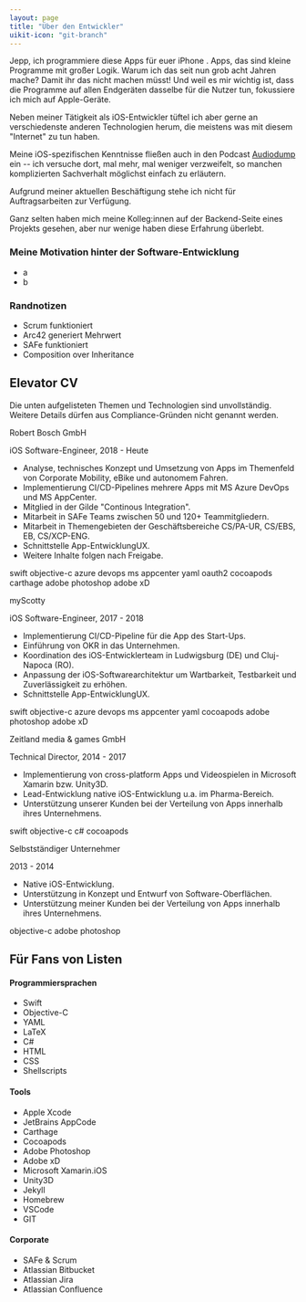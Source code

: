 ```yaml
---
layout: page
title: "Über den Entwickler"
uikit-icon: "git-branch"
---
```


Jepp, ich programmiere diese Apps für euer iPhone <span uk-icon="phone"></span>. Apps, das sind kleine Programme mit großer Logik. Warum ich das seit nun grob acht Jahren mache? Damit ihr das nicht machen müsst! Und weil es mir wichtig ist, dass die Programme auf allen Endgeräten dasselbe für die Nutzer tun, fokussiere ich mich auf Apple-Geräte. 

Neben meiner Tätigkeit als iOS-Entwickler tüftel ich aber gerne an verschiedenste anderen Technologien herum, die meistens was mit diesem "Internet" zu tun haben.

Meine iOS-spezifischen Kenntnisse fließen auch in den Podcast [Audiodump](https://audiodump.de) ein -- ich versuche dort, mal mehr, mal weniger verzweifelt, so manchen komplizierten Sachverhalt möglichst einfach zu erläutern.

<div class="uk-alert-warning" uk-alert>
    <a class="uk-alert-close" uk-close></a>
    <p><span uk-icon="warning"></span> Aufgrund meiner aktuellen Beschäftigung stehe ich nicht für Auftragsarbeiten zur Verfügung.</p>
</div>

Ganz selten haben mich meine Kolleg:innen auf der Backend-Seite <span uk-icon="database"></span> eines Projekts gesehen, aber nur wenige haben diese Erfahrung überlebt.

<div class="" uk-grid>
    <div class="uk-width-expand@m">
    <h3>Meine Motivation hinter der Software-Entwicklung</h3>
    <ul>
        <li>a</li>
        <li>b</li>
        <!-- <li>Arc42</li>
        <li>Softwerkskammer</li> 
        <li>testbarkeit</li>
        <li>pop</li>
        <li>viper</li> -->
    </ul>
    </div>
    <div class="uk-width-1-3@m">
    <h3>Randnotizen</h3>
    <ul>
        <li>Scrum funktioniert</li>
        <li>Arc42 generiert Mehrwert</li>
        <li>SAFe funktioniert</li>
        <li>Composition over Inheritance</li>
    </ul>
    </div>
</div>

## Elevator CV

<span class="uk-text-muted">Die unten aufgelisteten Themen und Technologien sind unvollständig. Weitere Details dürfen aus Compliance-Gründen nicht genannt werden.</span>

<div class="uk-child-width-1-2@s uk-grid-collapse uk-text-center" uk-grid>
    <div>
        <div class="uk-tile uk-tile-default">
            <p class="uk-h3 uk-text-primary">Robert Bosch GmbH</p>
            <span class="uk-text-muted">iOS Software-Engineer, 2018 - Heute</span>
            <div align="left">
            <ul>
                <li>Analyse, technisches Konzept und Umsetzung von Apps im Themenfeld von Corporate Mobility, eBike und autonomem Fahren.</li>
                <li>Implementierung CI/CD-Pipelines mehrere Apps mit MS Azure DevOps und MS AppCenter. </li>
                <li>Mitglied in der Gilde "Continous Integration".</li>
                <li>Mitarbeit in SAFe Teams zwischen 50 und 120+ Teammitgliedern.</li>
                <li>Mitarbeit in Themengebieten der Geschäftsbereiche CS/PA-UR, CS/EBS, EB, CS/XCP-ENG.</li>
                <li>Schnittstelle App-Entwicklung<span uk-icon="triangle-left"></span><span uk-icon="triangle-right"></span>UX.</li>
                <li>Weitere Inhalte folgen nach Freigabe.</li>
            </ul>
            </div>
            <span class="uk-badge">swift</span>
            <span class="uk-badge">objective-c</span>
            <span class="uk-badge">azure devops</span>
            <span class="uk-badge">ms appcenter</span>
            <span class="uk-badge">yaml</span>
            <span class="uk-badge">oauth2</span>
            <span class="uk-badge">cocoapods</span>
            <span class="uk-badge">carthage</span>
            <span class="uk-badge">adobe photoshop</span>
            <span class="uk-badge">adobe xD</span>
        </div>
    </div>
    <div>
        <div class="uk-tile uk-tile-muted">
            <p class="uk-h3">myScotty</p>
            <span class="uk-text-muted">iOS Software-Engineer, 2017 - 2018</span>
            <div align="left">
            <ul>
                <li>Implementierung CI/CD-Pipeline für die App des Start-Ups.</li>
                <li>Einführung von OKR in das Unternehmen.</li>
                <li>Koordination des iOS-Entwicklerteam in Ludwigsburg (DE) und Cluj-Napoca (RO).</li>
                <li>Anpassung der iOS-Softwarearchitektur um Wartbarkeit, Testbarkeit und Zuverlässigkeit zu erhöhen.</li>
                <li>Schnittstelle App-Entwicklung<span uk-icon="triangle-left"></span><span uk-icon="triangle-right"></span>UX.</li>
            </ul>
            </div>
            <span class="uk-badge">swift</span>
            <span class="uk-badge">objective-c</span>
            <span class="uk-badge">azure devops</span>
            <span class="uk-badge">ms appcenter</span>
            <span class="uk-badge">yaml</span>
            <span class="uk-badge">cocoapods</span>
            <span class="uk-badge">adobe photoshop</span>
            <span class="uk-badge">adobe xD</span>
        </div>
    </div>
    <div>
        <div class="uk-tile uk-tile-muted">
            <p class="uk-h3">Zeitland media & games GmbH</p>
            <span class="uk-text-muted">Technical Director, 2014 - 2017</span>
            <div align="left">
            <ul>
                <li>Implementierung von cross-platform Apps und Videospielen in Microsoft Xamarin bzw. Unity3D.</li>
                <li>Lead-Entwicklung native iOS-Entwicklung u.a. im Pharma-Bereich.</li>
                <li>Unterstützung unserer Kunden bei der Verteilung von Apps innerhalb ihres Unternehmens.</li>
            </ul>
            </div>
            <span class="uk-badge">swift</span>
            <span class="uk-badge">objective-c</span>
            <span class="uk-badge">c#</span>
            <span class="uk-badge">cocoapods</span>
        </div>
    </div>
    <div>
        <div class="uk-tile uk-tile-default">
            <p class="uk-h3">Selbstständiger Unternehmer</p>
            <span class="uk-text-muted">2013 - 2014</span>
            <div align="left">
            <ul>
                <li>Native iOS-Entwicklung.</li>
                <li>Unterstützung in Konzept und Entwurf von Software-Oberflächen.</li>
                <li>Unterstützung meiner Kunden bei der Verteilung von Apps innerhalb ihres Unternehmens.</li>
            </ul>
            </div>
            <span class="uk-badge">objective-c</span>
            <span class="uk-badge">adobe photoshop</span>
        </div>
    </div>
</div>

## Für Fans von Listen

<div class="uk-grid-divider" uk-grid>
    <div class="uk-width-1-3@m">
    <h4>Programmiersprachen</h4>
    <ul>
        <li>Swift</li>
        <li>Objective-C</li>
        <li>YAML</li>
        <li>LaTeX</li>
        <li>C#</li>
        <li>HTML</li>
        <li>CSS</li>
        <li>Shellscripts</li>
    </ul>
    </div>
    <div class="uk-width-1-3@m">
    <h4>Tools</h4>
    <ul>
        <li>Apple Xcode</li>
        <li>JetBrains AppCode</li>
        <li>Carthage</li>
        <li>Cocoapods</li>
        <li>Adobe Photoshop</li>
        <li>Adobe xD</li>
        <li>Microsoft Xamarin.iOS</li>
        <li>Unity3D</li>
        <li>Jekyll</li>
        <li>Homebrew</li>
        <li>VSCode</li>
        <li>GIT</li>
    </ul>
    </div>
    <div class="uk-width-1-3@m">
    <h4>Corporate</h4>
    <ul>
        <li>SAFe & Scrum</li>
        <li>Atlassian Bitbucket</li>
        <li>Atlassian Jira</li>
        <li>Atlassian Confluence</li>
    </ul>
    </div>
</div>